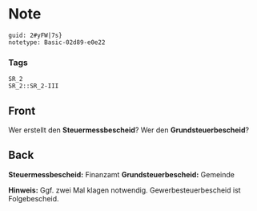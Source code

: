 # Note
```
guid: 2#yFW|7s}
notetype: Basic-02d89-e0e22
```

### Tags
```
SR_2
SR_2::SR_2-III
```

## Front
Wer erstellt den <b>Steuermessbescheid</b>? Wer den <b>Grundsteuerbescheid</b>?

## Back
<b>Steuermessbescheid:</b> Finanzamt
<b>Grundsteuerbescheid:</b> Gemeinde

<b>Hinweis:</b>
Ggf. zwei Mal klagen notwendig. Gewerbesteuerbescheid ist Folgebescheid.
